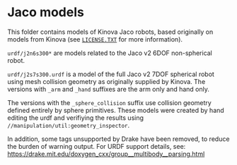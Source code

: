 # Jaco models

This folder contains models of Kinova Jaco robots, based originally on models
from Kinova (see [`LICENSE.TXT`](./LICENSE.TXT) for more information).

`urdf/j2n6s300*` are models related to the Jaco v2 6DOF non-spherical robot.

`urdf/j2s7s300.urdf` is a model of the full Jaco v2 7DOF spherical
robot using mesh collision geometry as originally supplied by Kinova.
The versions with `_arm` and `_hand` suffixes are the arm only and
hand only.

The versions with the `_sphere_collision` suffix use collision
geometry defined entirely by sphere primitives.  These models were
created by hand editing the urdf and verifiying the results using
`//manipulation/util:geometry_inspector`.

In addition, some tags unsupported by Drake have been removed, to reduce the
burden of warning output. For URDF support details, see:
https://drake.mit.edu/doxygen_cxx/group__multibody__parsing.html
